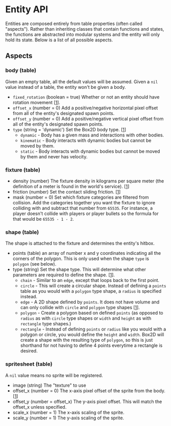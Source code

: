 # Entity API

Entities are composed entirely from table properties (often called "aspects").
Rather than inheriting classes that contain functions and states, the functions are abstracted into modular systems and the entity will only hold its state. Below is a list of all possible aspects.

## Aspects

### body (table)

Given an empty table, all the default values will be assumed.
Given a `nil` value instead of a table, the entity won't be given a body.

- `fixed_rotation` (boolean = true) Whether or not an entity should have rotation movement [[1](https://love2d.org/wiki/Body:setFixedRotation)].
- `offset_x` (number = 0) Add a positive/negative horizontal pixel offset from all of the entity's designated spawn points.
- `offset_y` (number = 0) Add a positive/negative vertical pixel offset from all of the entity's designated spawn points.
- `type` (string = 'dynamic') Set the Box2D body type. [[1](https://github.com/GuidebeeGameEngine/Box2D/wiki/Body-Types)]
  - `dynamic` - Body has a given mass and interactions with other bodies.
  - `kinematic` - Body interacts with dynamic bodies but cannot be moved by them.
  - `static` - Body interacts with dynamic bodies but cannot be moved by them and never has velocity.

### fixture (table)

- density (number) The fixture density in kilograms per square meter (the definition of a meter is found in the world's service). [[1](https://love2d.org/wiki/Fixture:setDensity)]
- friction (number) Set the contact sliding friction. [[1](https://love2d.org/wiki/Fixture:setFriction)]
- mask (number = 0) Set which fixture categories are filtered from collision. Add the categories together you want the fixture to ignore colliding with and subtract that number from `65535`. For instance, a player doesn't collide with players or player bullets so the formula for that would be `65535 - 1 - 2`.

### shape (table)

The shape is attached to the fixture and determines the entity's hitbox.

- points (table) an array of number x and y coordinates indicating all the corners of the polygon. This is only used when the shape `type` is `polygon` (see below).
- type (string) Set the shape type. This will determine what other parameters are required to define the shape. [[1](https://love2d.org/wiki/ShapeType)].
  - `chain` - Similar to an `edge`, except that loops back to the first point.
  - `circle` - This will create a circular shape. Instead of defining a `points` table as you would with a `polygon` type shape, a `radius` is specified instead.
  - `edge` - A 2D shape defined by `points`. It does not have volume and can only collide with `circle` and `polygon` type shapes [[1](https://love2d.org/wiki/EdgeShape)].
  - `polygon` - Create a polygon based on defined `points` (as opposed to `radius` as with `circle` type shapes or `width` and `height` as with `rectangle` type shapes.)
  - `rectangle` - Instead of defining `points` or `radius` like you would with a polygon or circle, you would define the `height` and `width`. Box2D will create a shape with the resulting type of `polygon`, so this is just shorthand for not having to define 4 points everytime a rectangle is desired.

### spritesheet (table)

A `nil` value means no sprite will be registered.

- image (string) The "texture" to use
- offset_x (number = 0) The x-axis pixel offset of the sprite from the body. [[1](https://love2d.org/wiki/love.graphics.draw)]
- offset_y (number = offset_x) The y-axis pixel offset. This will match the offset_x unless specified.
- scale_x (number = 1) The x-axis scaling of the sprite.
- scale_y (number = 1) The y-axis scaling of the sprite.
